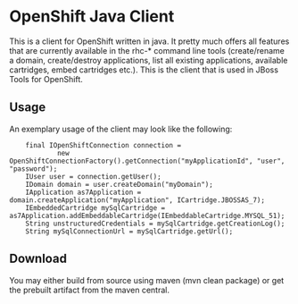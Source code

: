 OpenShift Java Client
=============================

This is a client for OpenShift written in java. It pretty much offers all features that are currently available in the rhc-* command line tools 
(create/rename a domain, create/destroy applications, list all existing applications, available cartridges, embed cartridges etc.). 
This is the client that is used in JBoss Tools for OpenShift.

Usage
-----
An exemplary usage of the client may look like the following:

		final IOpenShiftConnection connection = 
				new OpenShiftConnectionFactory().getConnection("myApplicationId", "user", "password");
		IUser user = connection.getUser();
		IDomain domain = user.createDomain("myDomain");
		IApplication as7Application = domain.createApplication("myApplication", ICartridge.JBOSSAS_7);
		IEmbeddedCartridge mySqlCartridge = as7Application.addEmbeddableCartridge(IEmbeddableCartridge.MYSQL_51);
		String unstructuredCredentials = mySqlCartridge.getCreationLog();
		String mySqlConnectionUrl = mySqlCartridge.getUrl();

Download
--------
You may either build from source using maven (mvn clean package) or get the prebuilt artifact from the maven central.